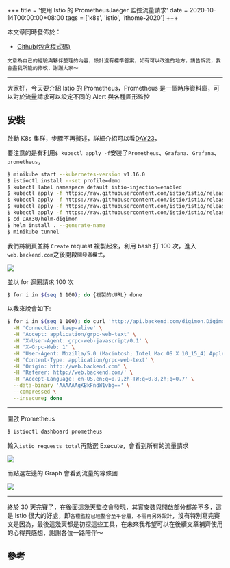 +++
title = '使用 Istio 的 PrometheusJaeger 監控流量請求'
date = 2020-10-14T00:00:00+08:00
tags = ['k8s', 'istio', 'ithome-2020']
+++

本文章同時發佈於：

- [Github(包含程式碼)](https://github.com/superj80820/2020-ithelp-contest/blob/master/DAY30)

```
文章為自己的經驗與夥伴整理的內容，設計沒有標準答案，如有可以改進的地方，請告訴我，我會盡我所能的修改，謝謝大家～
```

---

大家好，今天要介紹 Istio 的 Prometheus，Prometheus 是一個時序資料庫，可以對於流量請求可以設定不同的 Alert 與各種圖形監控

## 安裝

啟動 K8s 集群，步驟不再贅述，詳細介紹可以看[DAY23](https://ithelp.ithome.com.tw/articles/10250134)，

要注意的是有利用`$ kubectl apply -f`安裝了`Prometheus`、`Grafana`、`Grafana`、`prometheus`，

```bash
$ minikube start --kubernetes-version v1.16.0
$ istioctl install --set profile=demo
$ kubectl label namespace default istio-injection=enabled
$ kubectl apply -f https://raw.githubusercontent.com/istio/istio/release-1.7/samples/addons/jaeger.yaml
$ kubectl apply -f https://raw.githubusercontent.com/istio/istio/release-1.7/samples/addons/prometheus.yaml
$ kubectl apply -f https://raw.githubusercontent.com/istio/istio/release-1.7/samples/addons/grafana.yaml
$ kubectl apply -f https://raw.githubusercontent.com/istio/istio/release-1.7/samples/addons/Grafana.yaml
$ cd DAY30/helm-digimon
$ helm install . --generate-name
$ minikube tunnel
```

我們將網頁並將 `Create` request 複製起來，利用 bash 打 100 次，進入`web.backend.com`之後開啟`開發者模式`，

![](https://i.imgur.com/EeGRhyf.jpg)

並以 for 迴圈請求 100 次

```bash
$ for i in $(seq 1 100); do {複製的cURL} done
```

以我來說會如下:

```bash
$ for i in $(seq 1 100); do curl 'http://api.backend.com/digimon.Digimon/Create' \
  -H 'Connection: keep-alive' \
  -H 'Accept: application/grpc-web-text' \
  -H 'X-User-Agent: grpc-web-javascript/0.1' \
  -H 'X-Grpc-Web: 1' \
  -H 'User-Agent: Mozilla/5.0 (Macintosh; Intel Mac OS X 10_15_4) AppleWebKit/537.36 (KHTML, like Gecko) Chrome/86.0.4240.75 Safari/537.36' \
  -H 'Content-Type: application/grpc-web-text' \
  -H 'Origin: http://web.backend.com' \
  -H 'Referer: http://web.backend.com/' \
  -H 'Accept-Language: en-US,en;q=0.9,zh-TW;q=0.8,zh;q=0.7' \
  --data-binary 'AAAAAAgKBkFndW1vbg==' \
  --compressed \
  --insecure; done
```

---

開啟 Prometheus

```bash
$ istioctl dashboard prometheus
```

輸入`istio_requests_total`再點選 Execute，會看到所有的流量請求

![](https://i.imgur.com/HVRVEWO.png)

而點選左邊的 Graph 會看到流量的線條圖

![](https://i.imgur.com/QefaiXc.png)

---

終於 30 天完賽了，在後面這幾天監控會發現，其實安裝與開啟部分都差不多，這是 Istio 很大的好處，即`各種監控已經整合至平台層，不需再另外設計`，沒有特別寫完賽文是因為，最後這幾天都是初探這些工具，在未來我希望可以在後續文章補齊使用的心得與感想，謝謝各位一路陪伴～

## 參考